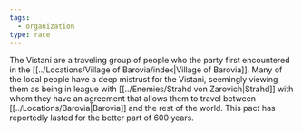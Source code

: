 ```yaml
---
tags:
  - organization
type: race
---
```



The Vistani are a traveling group of people who the party first encountered in the [[../Locations/Village of Barovia/index|Village of Barovia]]. Many of the local people have a deep mistrust for the Vistani, seemingly viewing them as being in league with [[../Enemies/Strahd von Zarovich|Strahd]] with whom they have an agreement that allows them to travel between [[../Locations/Barovia|Barovia]] and the rest of the world. This pact has reportedly lasted for the better part of 600 years.